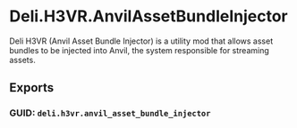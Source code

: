 # Deli.H3VR.AnvilAssetBundleInjector
Deli H3VR (Anvil Asset Bundle Injector) is a utility mod that allows asset bundles to be injected into Anvil, the system responsible for streaming assets.

## Exports
### GUID: `deli.h3vr.anvil_asset_bundle_injector`
